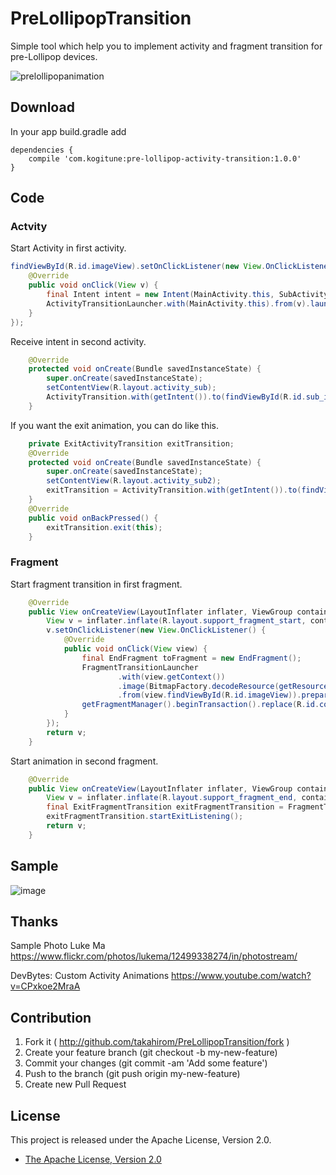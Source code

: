# PreLollipopTransition
Simple tool which help you to implement activity and fragment transition for pre-Lollipop devices.

![prelollipopanimation](https://cloud.githubusercontent.com/assets/1386930/7614211/53ca12d8-f9d0-11e4-8b98-b6d98272f67d.gif)

## Download
In your app build.gradle add

```
dependencies {
    compile 'com.kogitune:pre-lollipop-activity-transition:1.0.0'
}
```

## Code
### Actvity
Start Activity in first activity.

```java
findViewById(R.id.imageView).setOnClickListener(new View.OnClickListener() {
    @Override
    public void onClick(View v) {
        final Intent intent = new Intent(MainActivity.this, SubActivity.class);
        ActivityTransitionLauncher.with(MainActivity.this).from(v).launch(intent);
    }
});
```

Receive intent in second activity.

```java
    @Override
    protected void onCreate(Bundle savedInstanceState) {
        super.onCreate(savedInstanceState);
        setContentView(R.layout.activity_sub);
        ActivityTransition.with(getIntent()).to(findViewById(R.id.sub_imageView)).start(savedInstanceState);
    }
```

If you want the exit animation, you can do like this.

```java
    private ExitActivityTransition exitTransition;
    @Override
    protected void onCreate(Bundle savedInstanceState) {
        super.onCreate(savedInstanceState);
        setContentView(R.layout.activity_sub2);
        exitTransition = ActivityTransition.with(getIntent()).to(findViewById(R.id.sub_imageView)).start(savedInstanceState);
    }
    @Override
    public void onBackPressed() {
        exitTransition.exit(this);
    }
```

### Fragment
Start fragment transition in first fragment.

```java
    @Override
    public View onCreateView(LayoutInflater inflater, ViewGroup container, Bundle savedInstanceState) {
        View v = inflater.inflate(R.layout.support_fragment_start, container, false);
        v.setOnClickListener(new View.OnClickListener() {
            @Override
            public void onClick(View view) {
                final EndFragment toFragment = new EndFragment();
                FragmentTransitionLauncher
                        .with(view.getContext())
                        .image(BitmapFactory.decodeResource(getResources(), R.drawable.photo))
                        .from(view.findViewById(R.id.imageView)).prepare(toFragment);
                getFragmentManager().beginTransaction().replace(R.id.content, toFragment).addToBackStack(null).commit();
            }
        });
        return v;
    }
```

Start animation in second fragment.
```java
    @Override
    public View onCreateView(LayoutInflater inflater, ViewGroup container, Bundle savedInstanceState) {
        View v = inflater.inflate(R.layout.support_fragment_end, container, false);
        final ExitFragmentTransition exitFragmentTransition = FragmentTransition.with(this).to(v.findViewById(R.id.fragment_imageView)).start(savedInstanceState);
        exitFragmentTransition.startExitListening();
        return v;
    }
```

## Sample
![image](https://cloud.githubusercontent.com/assets/1386930/7668974/019262a0-fc95-11e4-906a-84a2b744a12c.gif)

## Thanks
Sample Photo
Luke Ma
https://www.flickr.com/photos/lukema/12499338274/in/photostream/

DevBytes: Custom Activity Animations
https://www.youtube.com/watch?v=CPxkoe2MraA

## Contribution
1. Fork it ( http://github.com/takahirom/PreLollipopTransition/fork )
2. Create your feature branch (git checkout -b my-new-feature)
3. Commit your changes (git commit -am 'Add some feature')
4. Push to the branch (git push origin my-new-feature)
5. Create new Pull Request

## License

This project is released under the Apache License, Version 2.0.

* [The Apache License, Version 2.0](http://www.apache.org/licenses/LICENSE-2.0)
